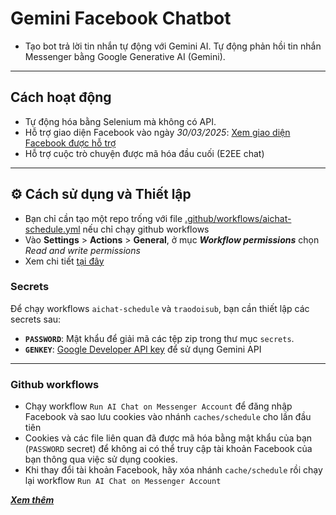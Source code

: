 # Gemini Facebook Chatbot  

- Tạo bot trả lời tin nhắn tự động với Gemini AI. Tự động phản hồi tin nhắn Messenger bằng Google Generative AI (Gemini).

---

## Cách hoạt động

- Tự động hóa bằng Selenium mà không có API.
- Hỗ trợ giao diện Facebook vào ngày *30/03/2025*: [Xem giao diện Facebook được hỗ trợ](https://vincentng295.github.io/gemini_fbchat/static_page/static_page_www_facebook_com_messages_e2ee_t_29050446974570740.html)
- Hỗ trợ cuộc trò chuyện được mã hóa đầu cuối (E2EE chat)

---

## ⚙️ Cách sử dụng và Thiết lập

- Bạn chỉ cần tạo một repo trống với file [.github/workflows/aichat-schedule.yml](.github/workflows/aichat-schedule.yml) nếu chỉ chạy github workflows
- Vào **Settings** > **Actions** > **General**, ở mục ***Workflow permissions*** chọn *Read and write permissions*
- Xem chi tiết [tại đây](https://vincentng295.github.io/gemini_fbchat/)

### Secrets

Để chạy workflows `aichat-schedule` và `traodoisub`, bạn cần thiết lập các secrets sau:  

- **`PASSWORD`**: Mật khẩu để giải mã các tệp zip trong thư mục `secrets`.
- **`GENKEY`**: [Google Developer API key](https://aistudio.google.com/app/apikey) để sử dụng Gemini API

---

### Github workflows

- Chạy workflow `Run AI Chat on Messenger Account` để đăng nhập Facebook và sao lưu cookies vào nhánh `caches/schedule` cho lần đầu tiên
- Cookies và các file liên quan đã được mã hóa bằng mật khẩu của bạn (`PASSWORD` secret) để không ai có thể truy cập tài khoản Facebook của bạn thông qua việc sử dụng cookies.
- Khi thay đổi tài khoản Facebook, hãy xóa nhánh `cache/schedule` rồi chạy lại workflow `Run AI Chat on Messenger Account`

***[Xem thêm](docs/aichat-schedule.md)***

